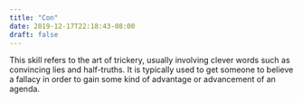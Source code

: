 ```yaml
---
title: "Con"
date: 2019-12-17T22:18:43-08:00
draft: false
---
```


This skill refers to the art of trickery, usually involving clever words such as convincing lies and half-truths. It is typically used to get someone to believe a fallacy in order to gain some kind of advantage or advancement of an agenda. 
